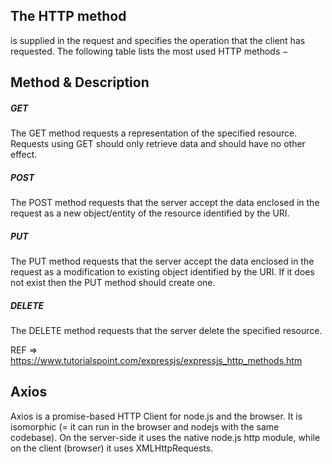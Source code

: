 ## The HTTP method 
is supplied in the request and specifies the operation that the client has requested. The following table lists the most used HTTP methods −

## Method & Description

##### GET

The GET method requests a representation of the specified resource. Requests using GET should only retrieve data and should have no other effect.
	

##### POST

The POST method requests that the server accept the data enclosed in the request as a new object/entity of the resource identified by the URI.


##### PUT

The PUT method requests that the server accept the data enclosed in the request as a modification to existing object identified by the URI. If it does not exist then the PUT method should create one.


##### DELETE

The DELETE method requests that the server delete the specified resource.


REF => https://www.tutorialspoint.com/expressjs/expressjs_http_methods.htm


## Axios

Axios is a promise-based HTTP Client for node.js and the browser. It is isomorphic (= it can run in the browser and nodejs with the same codebase). On the server-side it uses the native node.js http module, while on the client (browser) it uses XMLHttpRequests.

